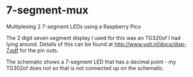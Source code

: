 # 7-segment-mux
Multiplexing 2 7-segment LEDs using a Raspberry Pico

The 2 digit seven segment display I used for this was an TG320of I had lying around.  Details of this can be found at http://www.voti.nl/docs/disp-7.pdf for the pin outs.

The schematic shows a 7-segment LED that has a decimal point - my TG302of does not so that is not connected up on the schematic.

